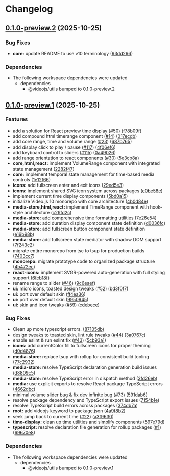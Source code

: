 # Changelog

## [0.1.0-preview.2](https://github.com/muxinc/vjs-10-monorepo/compare/@videojs/core@0.1.0-preview.1...@videojs/core@0.1.0-preview.2) (2025-10-25)


### Bug Fixes

* **core:** update README to use v10 terminology ([93dd266](https://github.com/muxinc/vjs-10-monorepo/commit/93dd266f551923e103111019e12834f27cefabe7))


### Dependencies

* The following workspace dependencies were updated
  * dependencies
    * @videojs/utils bumped to 0.1.0-preview.2

## [0.1.0-preview.1](https://github.com/muxinc/vjs-10-monorepo/compare/@videojs/core@0.1.0-preview.0...@videojs/core@0.1.0-preview.1) (2025-10-25)


### Features

* add a solution for React preview time display ([#50](https://github.com/muxinc/vjs-10-monorepo/issues/50)) ([f78b09f](https://github.com/muxinc/vjs-10-monorepo/commit/f78b09fd16b7a9ee5a404c9260e3e764fb77ddde))
* add compound html timerange component ([#14](https://github.com/muxinc/vjs-10-monorepo/issues/14)) ([017ecdb](https://github.com/muxinc/vjs-10-monorepo/commit/017ecdbff991d140ea42e4a855269a54e0a19adc))
* add core range, time and volume range ([#23](https://github.com/muxinc/vjs-10-monorepo/issues/23)) ([687b765](https://github.com/muxinc/vjs-10-monorepo/commit/687b7655b0b6356c28663ca85c8f6d25a1023c18))
* add display click to play / pause ([#117](https://github.com/muxinc/vjs-10-monorepo/issues/117)) ([4f06ef6](https://github.com/muxinc/vjs-10-monorepo/commit/4f06ef6c7684fd7064ca76685003a1c38ebd09cd))
* add keyboard control to sliders ([#115](https://github.com/muxinc/vjs-10-monorepo/issues/115)) ([0a49026](https://github.com/muxinc/vjs-10-monorepo/commit/0a4902623d58f51055b1cc65498a0e716533ec29))
* add range orientation to react components ([#30](https://github.com/muxinc/vjs-10-monorepo/issues/30)) ([5e3cb8a](https://github.com/muxinc/vjs-10-monorepo/commit/5e3cb8ad8134ecaf20b6e021e301a38b8ed06de2))
* **core,html,react:** implement VolumeRange component with integrated state management ([2282f47](https://github.com/muxinc/vjs-10-monorepo/commit/2282f4799b1c3fc3c55473bdfc2def86384d5d19))
* **core:** implement temporal state management for time-based media controls ([1e12f66](https://github.com/muxinc/vjs-10-monorepo/commit/1e12f66f16eedfe13af17ccfabca7ab0e8239313))
* **icons:** add fullscreen enter and exit icons ([29ed5e3](https://github.com/muxinc/vjs-10-monorepo/commit/29ed5e37593d7b5b40dba36bbadac5eed71c2710))
* **icons:** implement shared SVG icon system across packages ([e0be58e](https://github.com/muxinc/vjs-10-monorepo/commit/e0be58e094e65ea72af99b2c1e1d87c507c251bd))
* implement current time display components ([5bd0a15](https://github.com/muxinc/vjs-10-monorepo/commit/5bd0a154dbba01d2a5d11eb1f548fe4baa581675))
* initialize Video.js 10 monorepo with core architecture ([4b0d84e](https://github.com/muxinc/vjs-10-monorepo/commit/4b0d84e9c8adfa7401084389da5deb751420b629))
* **media-store,html,react:** implement TimeRange component with hook-style architecture ([c29fd2c](https://github.com/muxinc/vjs-10-monorepo/commit/c29fd2c2c1edd61c09a6683041c709a990d8a6f0))
* **media-store:** add comprehensive time formatting utilities ([7e26e54](https://github.com/muxinc/vjs-10-monorepo/commit/7e26e547ea0b98c6366d6cf1b3800b5f253767a7))
* **media-store:** add duration display component state definition ([d0036fc](https://github.com/muxinc/vjs-10-monorepo/commit/d0036fc7d68b4e50c5c7af863105900f20bee12c))
* **media-store:** add fullscreen button component state definition ([e19b98b](https://github.com/muxinc/vjs-10-monorepo/commit/e19b98b1200f80f5303b4c8a76948254c95a8c81))
* **media-store:** add fullscreen state mediator with shadow DOM support ([7f243c2](https://github.com/muxinc/vjs-10-monorepo/commit/7f243c22d85f45c5f7a88e3638f03ce774667d20))
* migrate entire monorepo from tsc to tsup for production builds ([7403cc7](https://github.com/muxinc/vjs-10-monorepo/commit/7403cc728119322888e527468a07a7634f43b32a))
* **monorepo:** migrate prototype code to organized package structure ([4b472ec](https://github.com/muxinc/vjs-10-monorepo/commit/4b472ec49cd91f0af61cb5aaa039d428982d3b91))
* **react-icons:** implement SVGR-powered auto-generation with full styling support ([6fcb18f](https://github.com/muxinc/vjs-10-monorepo/commit/6fcb18f1d2b108990025f8ea67b3a31e17879d49))
* rename range to slider ([#46](https://github.com/muxinc/vjs-10-monorepo/issues/46)) ([9c6eaef](https://github.com/muxinc/vjs-10-monorepo/commit/9c6eaef2aa61771ae1407d0a594b3f790e0ff665))
* **ui:** micro icons, toasted design tweaks ([#52](https://github.com/muxinc/vjs-10-monorepo/issues/52)) ([bd3f0f7](https://github.com/muxinc/vjs-10-monorepo/commit/bd3f0f7510480125653506d8e2e560234f6c06f2))
* **ui:** port over default skin ([ff4ea36](https://github.com/muxinc/vjs-10-monorepo/commit/ff4ea3693e63ab3b5a728988ca44f3bab669e8ff))
* **ui:** port over default skin ([9950945](https://github.com/muxinc/vjs-10-monorepo/commit/995094500823e1063e7ae291c9a2ea9a4aa74847))
* **ui:** skin and icon tweaks ([#59](https://github.com/muxinc/vjs-10-monorepo/issues/59)) ([cdebece](https://github.com/muxinc/vjs-10-monorepo/commit/cdebece1ebe8e5160b90e49ac2cbf05a7e0b6dca))


### Bug Fixes

* Clean up more typescript errors. ([87105db](https://github.com/muxinc/vjs-10-monorepo/commit/87105db6be31038fc92862c240898984d02932eb))
* design tweaks to toasted skin, lint rule tweaks ([#44](https://github.com/muxinc/vjs-10-monorepo/issues/44)) ([3a0767c](https://github.com/muxinc/vjs-10-monorepo/commit/3a0767c3407b2d6d8af3d3a8afd57b1e76efda85))
* enable eslint & run eslint:fix ([#43](https://github.com/muxinc/vjs-10-monorepo/issues/43)) ([5cb93a1](https://github.com/muxinc/vjs-10-monorepo/commit/5cb93a14a7f47d66d5c71f9b82867621beda236c))
* **icons:** add currentColor fill to fullscreen icons for proper theming ([d0d4876](https://github.com/muxinc/vjs-10-monorepo/commit/d0d487601eb2da669be9a83cc8201d94998ec334))
* **media-store:** replace tsup with rollup for consistent build tooling ([77c2932](https://github.com/muxinc/vjs-10-monorepo/commit/77c2932b8d504a3c66e0af3badf3b1332d5d92c0))
* **media-store:** resolve TypeScript declaration generation build issues ([d8809c5](https://github.com/muxinc/vjs-10-monorepo/commit/d8809c5abe066a39a14b423be239fe7c0c234632))
* **media-store:** resolve TypeScript error in dispatch method ([3fd26eb](https://github.com/muxinc/vjs-10-monorepo/commit/3fd26eb6544809d6a3e00a45e916f5e9fd61ae2a))
* **media:** use explicit exports to resolve React package TypeScript errors ([4662dbc](https://github.com/muxinc/vjs-10-monorepo/commit/4662dbcbb1811293c98c803f8057a2534114d4ea))
* minimal volume slider bug & fix dev infinite bug ([#73](https://github.com/muxinc/vjs-10-monorepo/issues/73)) ([591dab6](https://github.com/muxinc/vjs-10-monorepo/commit/591dab66caf8829017688007320f92b7445c4baa))
* resolve package dependency and TypeScript export issues ([7154b1e](https://github.com/muxinc/vjs-10-monorepo/commit/7154b1e44674a61735ab0f393a8bed3fcc689f8d))
* resolve TypeScript build errors across packages ([374db7a](https://github.com/muxinc/vjs-10-monorepo/commit/374db7afc07d6211bfd3f8079bbcd9613f3b69f3))
* **root:** add videojs keyword to package.json ([4a9f8b2](https://github.com/muxinc/vjs-10-monorepo/commit/4a9f8b2ad6fb27b463dcfe8d1a5fd883c9fa21d1))
* seek jump back to current time ([#22](https://github.com/muxinc/vjs-10-monorepo/issues/22)) ([a3f9630](https://github.com/muxinc/vjs-10-monorepo/commit/a3f9630bd1eb34a16f339ffd30071b8adc864ca0))
* **time-display:** clean up time utilities and simplify components ([597e79d](https://github.com/muxinc/vjs-10-monorepo/commit/597e79d7fc12737353c8c9eb3f6e77ef0a04e9ed))
* **typescript:** resolve declaration file generation for rollup packages ([#1](https://github.com/muxinc/vjs-10-monorepo/issues/1)) ([69670e8](https://github.com/muxinc/vjs-10-monorepo/commit/69670e8d7134db34aee665d8871cd17901625915))


### Dependencies

* The following workspace dependencies were updated
  * dependencies
    * @videojs/utils bumped to 0.1.0-preview.1
